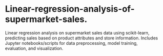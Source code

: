 # Linear-regression-analysis-of-supermarket-sales.
Linear regression analysis on supermarket sales data using scikit-learn, predicting sales based on product attributes and store information. Includes Jupyter notebooks/scripts for data preprocessing, model training, evaluation, and visualization.
